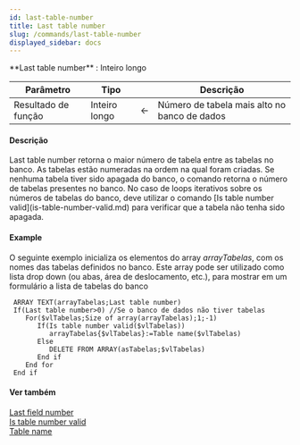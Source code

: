 ```yaml
---
id: last-table-number
title: Last table number
slug: /commands/last-table-number
displayed_sidebar: docs
---
```


<!--REF #_command_.Last table number.Syntax-->**Last table number**  : Inteiro longo<!-- END REF-->
<!--REF #_command_.Last table number.Params-->
| Parâmetro | Tipo |  | Descrição |
| --- | --- | --- | --- |
| Resultado de função | Inteiro longo | &#8592; | Número de tabela mais alto no banco de dados |

<!-- END REF-->

#### Descrição 

<!--REF #_command_.Last table number.Summary-->Last table number retorna o maior número de tabela entre as tabelas no banco.<!-- END REF--> As tabelas estão numeradas na ordem na qual foram criadas. Se nenhuma tabela tiver sido apagada do banco, o comando retorna o número de tabelas presentes no banco. No caso de loops iterativos sobre os números de tabelas do banco, deve utilizar o comando [Is table number valid](is-table-number-valid.md) para verificar que a tabela não tenha sido apagada.  

#### Example 

O seguinte exemplo inicializa os elementos do array *arrayTabelas*, com os nomes das tabelas definidos no banco. Este array pode ser utilizado como lista drop down (ou abas, área de deslocamento, etc.), para mostrar em um formulário a lista de tabelas do banco

```4d
 ARRAY TEXT(arrayTabelas;Last table number)
 If(Last table number>0) //Se o banco de dados não tiver tabelas
    For($vlTabelas;Size of array(arrayTabelas);1;-1)
       If(Is table number valid($vlTabelas))
          arrayTabelas{$vlTabelas}:=Table name($vlTabelas)
       Else
          DELETE FROM ARRAY(asTabelas;$vlTabelas)
       End if
    End for
 End if
```

#### Ver também 

[Last field number](last-field-number.md)  
[Is table number valid](is-table-number-valid.md)  
[Table name](table-name.md)  